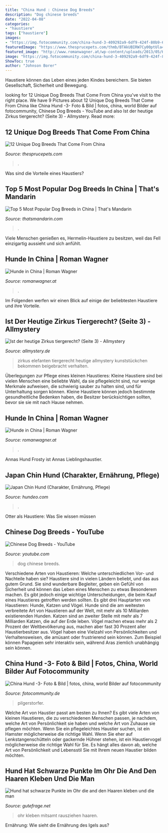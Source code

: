 ```yaml
---
title: "China Hund : Chinese Dog Breeds"
description: "Dog chinese breeds"
date: "2022-04-08"
categories:
- "haustiere"
tags: ["haustiere"]
images:
- "https://img.fotocommunity.com/china-hund-3-409292a9-6df9-424f-80b9-632ef899d013.jpg?width=1000"
featuredImage: "https://www.thesprucepets.com/thmb/BTAkUBIRW7Cy00ptUla4Y7TF9A8=/1184x0/filters:no_upscale():max_bytes(150000):strip_icc()/GettyImages-503207739-ade68669cb1141d1a2708346430b295f.jpg"
featured_image: "http://www.romanwagner.at/wp-content/uploads/2013/05/Hunde-in-China-01-300x198.jpg"
image: "https://img.fotocommunity.com/china-hund-3-409292a9-6df9-424f-80b9-632ef899d013.jpg?width=1000"
ShowToc: true
author: "Johnson Borer"
---
```



Haustiere können das Leben eines jeden Kindes bereichern. Sie bieten Gesellschaft, Sicherheit und Bewegung.

	

		
looking for 12 Unique Dog Breeds That Come From China you've visit to the right place. We have 9 Pictures about 12 Unique Dog Breeds That Come From China like China Hund -3- Foto &amp; Bild | fotos, china, world Bilder auf fotocommunity, Chinese Dog Breeds - YouTube and also Ist der heutige Zirkus tiergerecht? (Seite 3) - Allmystery. Read more:
		
    
## 12 Unique Dog Breeds That Come From China

<img loading=lazy src="https://www.thesprucepets.com/thmb/BTAkUBIRW7Cy00ptUla4Y7TF9A8=/1184x0/filters:no_upscale():max_bytes(150000):strip_icc()/GettyImages-503207739-ade68669cb1141d1a2708346430b295f.jpg" onerror="this.onerror=null;this.src='https://tse1.mm.bing.net/th?id=OIP.8eYQ29WGd10_WTflM2g_nQHaFL&amp;pid=15.1';" alt="12 Unique Dog Breeds That Come From China">

_Source: thesprucepets.com_

>. 

	

Was sind die Vorteile eines Haustiers?

    
## Top 5 Most Popular Dog Breeds In China | That&#039;s Mandarin

<img loading=lazy src="https://www.thatsmandarin.com/wp-content/uploads/2018/10/Chinese-dogs-2.jpg" onerror="this.onerror=null;this.src='https://tse2.mm.bing.net/th?id=OIP.5j0r_zYTHAHLJvQ6_AsExAHaJ3&amp;pid=15.1';" alt="Top 5 Most Popular Dog Breeds in China | That&#039;s Mandarin">

_Source: thatsmandarin.com_

>. 

	

Viele Menschen genießen es, Hermelin-Haustiere zu besitzen, weil das Fell einzigartig aussieht und sich anfühlt.

    
## Hunde In China | Roman Wagner

<img loading=lazy src="http://www.romanwagner.at/wp-content/uploads/2013/05/Hunde-in-China-01-300x198.jpg" onerror="this.onerror=null;this.src='https://tse2.mm.bing.net/th?id=OIP.9BFZ79BPT9MucAVm9jXjxgAAAA&amp;pid=15.1';" alt="Hunde in China | Roman Wagner">

_Source: romanwagner.at_

>. 

	

Im Folgenden werfen wir einen Blick auf einige der beliebtesten Haustiere und ihre Vorteile.

    
## Ist Der Heutige Zirkus Tiergerecht? (Seite 3) - Allmystery

<img loading=lazy src="http://www.allmystery.de/i/t90c2cf_b0d823_zirkus.jpg" onerror="this.onerror=null;this.src='https://tse2.mm.bing.net/th?id=OIP.X98ccQJgNaVmm_aV-CVezAHaEe&amp;pid=15.1';" alt="Ist der heutige Zirkus tiergerecht? (Seite 3) - Allmystery">

_Source: allmystery.de_

>zirkus elefanten tiergerecht heutige allmystery kunststückchen bekommen beigebracht verhalten. 

	

Überlegungen zur Pflege eines kleinen Haustieres:
Kleine Haustiere sind bei vielen Menschen eine beliebte Wahl, da sie pflegeleicht sind, nur wenige Merkmale aufweisen, die schwierig sauber zu halten sind, und für Unterhaltung sorgen können. Kleine Haustiere können jedoch bestimmte gesundheitliche Bedenken haben, die Besitzer berücksichtigen sollten, bevor sie sie mit nach Hause nehmen.

    
## Hunde In China | Roman Wagner

<img loading=lazy src="http://www.romanwagner.at/wp-content/uploads/2013/05/Hunde-in-China-02-300x225.jpg" onerror="this.onerror=null;this.src='https://tse1.mm.bing.net/th?id=OIP.HRA4Tfopf1wEAem3Wh1WYgAAAA&amp;pid=15.1';" alt="Hunde in China | Roman Wagner">

_Source: romanwagner.at_

>. 

	

Annas Hund Frosty ist Annas Lieblingshaustier.

    
## Japan Chin Hund (Charakter, Ernährung, Pflege)

<img loading=lazy src="https://www.hundeo.com/wp-content/uploads/2019/10/Japan-Chin-Portrait.jpg" onerror="this.onerror=null;this.src='https://tse4.mm.bing.net/th?id=OIP.FCL5cADcXSpX3o9x-Ag4dgHaE8&amp;pid=15.1';" alt="Japan Chin Hund (Charakter, Ernährung, Pflege)">

_Source: hundeo.com_

>. 

	

Otter als Haustiere: Was Sie wissen müssen

    
## Chinese Dog Breeds - YouTube

<img loading=lazy src="https://i.ytimg.com/vi/p2SksEjQmWw/maxresdefault.jpg" onerror="this.onerror=null;this.src='https://tse2.mm.bing.net/th?id=OIP.0qD1GulG8_QdDOadT46CPgHaEK&amp;pid=15.1';" alt="Chinese Dog Breeds - YouTube">

_Source: youtube.com_

>dog chinese breeds. 

	

Verschiedene Arten von Haustieren: Welche unterschiedlichen Vor- und Nachteile haben sie?
Haustiere sind in vielen Ländern beliebt, und das aus gutem Grund. Sie sind wunderbare Begleiter, geben ein Gefühl von Sicherheit und können das Leben eines Menschen zu etwas Besonderem machen. Es gibt jedoch einige wichtige Unterscheidungen, die beim Kauf eines Haustieres getroffen werden sollten.
Es gibt drei Hauptarten von Haustieren: Hunde, Katzen und Vögel. Hunde sind die am weitesten verbreitete Art von Haustieren auf der Welt, mit mehr als 10 Milliarden existierenden Hunden. Katzen sind an zweiter Stelle mit mehr als 7 Milliarden Katzen, die auf der Erde leben. Vögel machen etwas mehr als 2 Prozent der Weltbevölkerung aus, machen aber fast 30 Prozent aller Haustierbesitzer aus.
Vögel haben eine Vielzahl von Persönlichkeiten und Verhaltensweisen, die amüsant oder frustrierend sein können. Zum Beispiel können Papageien sehr interaktiv sein, während Aras ziemlich unabhängig sein können.

    
## China Hund -3- Foto &amp; Bild | Fotos, China, World Bilder Auf Fotocommunity

<img loading=lazy src="https://img.fotocommunity.com/china-hund-3-409292a9-6df9-424f-80b9-632ef899d013.jpg?width=1000" onerror="this.onerror=null;this.src='https://tse4.mm.bing.net/th?id=OIP.FAwkhjLLMUzfncdlN5tG0gHaFQ&amp;pid=15.1';" alt="China Hund -3- Foto &amp; Bild | fotos, china, world Bilder auf fotocommunity">

_Source: fotocommunity.de_

>pilgerstorfer. 

	

Welche Art von Haustier passt am besten zu Ihnen?
Es gibt viele Arten von kleinen Haustieren, die zu verschiedenen Menschen passen, je nachdem, welche Art von Persönlichkeit sie haben und welche Art von Zuhause sie pflegen möchten. Wenn Sie ein pflegeleichtes Haustier suchen, ist ein Hamster möglicherweise die richtige Wahl. Wenn Sie eher auf Lenkstangenschütteln oder gackernde Hühner stehen, ist ein Haustiervogel möglicherweise die richtige Wahl für Sie. Es hängt alles davon ab, welche Art von Persönlichkeit und Lebensstil Sie mit Ihrem neuen Haustier bilden möchten.

    
## Hund Hat Schwarze Punkte Im Ohr Die And Den Haaren Kleben Und Die Man

<img loading=lazy src="https://images.gutefrage.net/media/fragen/bilder/hund-hat-schwarze-punkte-im-ohr-die-and-den-haaren-kleben-und-die-man-mitsamt-dem-haar-einfach-rausziehen-kann-was-ist-das/0_full.jpg?v=1470321289000" onerror="this.onerror=null;this.src='https://tse3.mm.bing.net/th?id=OIP.NVT5yZ_QPujhmiO0WdYW_wHaHa&amp;pid=15.1';" alt="Hund hat schwarze Punkte im Ohr die and den Haaren kleben und die man">

_Source: gutefrage.net_

>ohr kleben mitsamt rausziehen haaren. 

	

Ernährung: Wie sieht die Ernährung des Igels aus?

